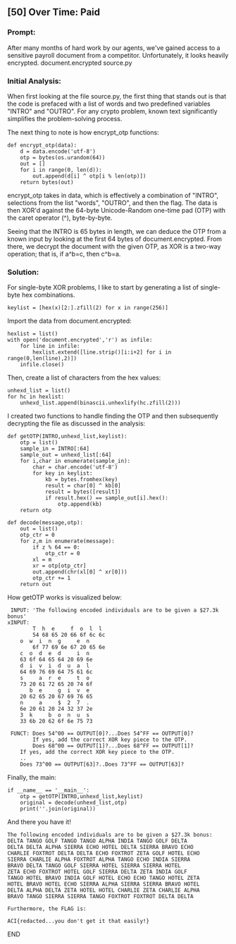 ## [50] Over Time: Paid
### Prompt:

After many months of hard work by our agents, we've gained access to a sensitive payroll document from a competitor. Unfortunately, it looks heavily encrypted. document.encrypted source.py

### Initial Analysis:

When first looking at the file source.py, the first thing that stands out is that the code is prefaced with a list of words and two predefined variables "INTRO" and "OUTRO".  For any crypto problem, known text significantly simplifies the problem-solving process.

The next thing to note is how encrypt_otp functions:

```
def encrypt_otp(data):
    d = data.encode('utf-8')
    otp = bytes(os.urandom(64))
    out = []
    for i in range(0, len(d)):
        out.append(d[i] ^ otp[i % len(otp)])
    return bytes(out)
```

encrypt_otp takes in data, which is effectively a combination of "INTRO", selections from the list "words", "OUTRO", and then the flag.  The data is then XOR'd against the 64-byte Unicode-Random one-time pad (OTP) with the caret operator (^), byte-by-byte.

Seeing that the INTRO is 65 bytes in length, we can deduce the OTP from a known input by looking at the first 64 bytes of document.encrypted.  From there, we decrypt the document with the given OTP, as XOR is a two-way operation; that is, if a^b=c, then c^b=a.

### Solution:

For single-byte XOR problems, I like to start by generating a list of single-byte hex combinations.

```keylist = [hex(x)[2:].zfill(2) for x in range(256)]```

Import the data from document.encrypted:

```
hexlist = list()
with open('document.encrypted','r') as infile:
    for line in infile:
        hexlist.extend([line.strip()[i:i+2] for i in range(0,len(line),2)])
    infile.close()
```

Then, create a list of characters from the hex values:

```
unhexd_list = list()
for hc in hexlist:
    unhexd_list.append(binascii.unhexlify(hc.zfill(2)))
```

I created two functions to handle finding the OTP and then subsequently decrypting the file as discussed in the analysis:

```
def getOTP(INTRO,unhexd_list,keylist):
    otp = list()
    sample_in = INTRO[:64]
    sample_out = unhexd_list[:64]
    for i,char in enumerate(sample_in):
        char = char.encode('utf-8')
        for key in keylist:
            kb = bytes.fromhex(key)
            result = char[0] ^ kb[0]
            result = bytes([result])
            if result.hex() == sample_out[i].hex():
                otp.append(kb)
    return otp

def decode(message,otp):
    out = list()
    otp_ctr = 0
    for z,m in enumerate(message):
        if z % 64 == 0:
            otp_ctr = 0
        xl = m
        xr = otp[otp_ctr]
        out.append(chr(xl[0] ^ xr[0]))
        otp_ctr += 1
    return out
```

How getOTP works is visualized below:

```
 INPUT: 'The following encoded individuals are to be given a $27.3k bonus'
xINPUT: 
        T  h  e     f  o  l  l 
        54 68 65 20 66 6f 6c 6c
	o  w  i  n  g     e  n
        6f 77 69 6e 67 20 65 6e
	c  o  d  e  d     i  n
	63 6f 64 65 64 20 69 6e
	d  i  v  i  d  u  a  l
	64 69 76 69 64 75 61 6c
	s     a  r  e     t  o
	73 20 61 72 65 20 74 6f
	   b  e     g  i  v  e
	20 62 65 20 67 69 76 65
	n     a     $  2  7  .
	6e 20 61 20 24 32 37 2e
	3  k     b  o  n  u  s
	33 6b 20 62 6f 6e 75 73

 FUNCT: Does 54^00 == OUTPUT[0]?...Does 54^FF == OUTPUT[0]?
        If yes, add the correct XOR key piece to the OTP.
        Does 68^00 == OUTPUT[1]?...Does 68^FF == OUTPUT[1]?
	If yes, add the correct XOR key piece to the OTP.
	..
	Does 73^00 == OUTPUT[63]?..Does 73^FF == OUTPUT[63]?
```

Finally, the main:

```
if __name__ == '__main__':
    otp = getOTP(INTRO,unhexd_list,keylist)
    original = decode(unhexd_list,otp)
    print(''.join(original))
```

And there you have it!

```
The following encoded individuals are to be given a $27.3k bonus:
DELTA TANGO GOLF TANGO TANGO ALPHA INDIA TANGO GOLF DELTA      
DELTA DELTA ALPHA SIERRA ECHO HOTEL DELTA SIERRA BRAVO ECHO    
CHARLIE FOXTROT DELTA DELTA ECHO FOXTROT ZETA GOLF HOTEL ECHO  
SIERRA CHARLIE ALPHA FOXTROT ALPHA TANGO ECHO INDIA SIERRA     
BRAVO DELTA TANGO GOLF SIERRA HOTEL SIERRA SIERRA HOTEL        
ZETA ECHO FOXTROT HOTEL GOLF SIERRA DELTA ZETA INDIA GOLF      
TANGO HOTEL BRAVO INDIA GOLF HOTEL ECHO ECHO TANGO HOTEL ZETA  
HOTEL BRAVO HOTEL ECHO SIERRA ALPHA SIERRA SIERRA BRAVO HOTEL  
DELTA ALPHA DELTA ZETA HOTEL HOTEL CHARLIE ZETA CHARLIE ALPHA  
BRAVO TANGO SIERRA SIERRA TANGO FOXTROT FOXTROT DELTA DELTA    
                                                               
Furthermore, the FLAG is:                                      

ACI{redacted...you don't get it that easily!}
```

END
